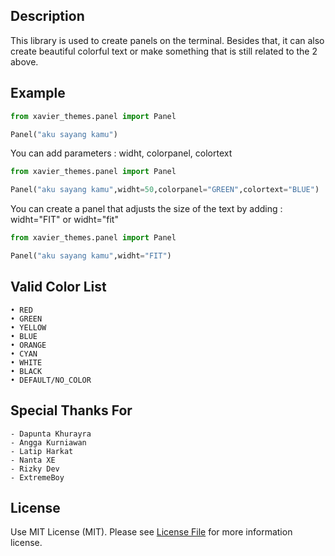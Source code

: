 ## Description
This library is used to create panels on the terminal. Besides that, it can also create beautiful colorful text or make something that is still related to the 2 above.

## Example
```python
from xavier_themes.panel import Panel

Panel("aku sayang kamu")
```
You can add parameters : widht, colorpanel, colortext

```python
from xavier_themes.panel import Panel

Panel("aku sayang kamu",widht=50,colorpanel="GREEN",colortext="BLUE")
```
You can create a panel that adjusts the size of the text by adding : widht="FIT" or widht="fit"
```python
from xavier_themes.panel import Panel

Panel("aku sayang kamu",widht="FIT")
```


## Valid Color List
```
• RED
• GREEN
• YELLOW
• BLUE
• ORANGE
• CYAN
• WHITE
• BLACK
• DEFAULT/NO_COLOR
```

## Special Thanks For
```
- Dapunta Khurayra
- Angga Kurniawan
- Latip Harkat
- Nanta XE
- Rizky Dev
- ExtremeBoy
```

## License
Use MIT License (MIT). Please see [License File](https://github.com/Fall-Xavier/xavier/blob/main/LICENSE) for more information license.

